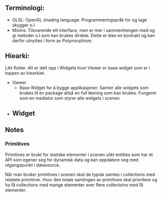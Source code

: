 

## Terminologi:
- GLSL: OpenGL shading language. Programmeringspråk for og lage skygger o.l
- Mixins: Tilsvarende ett interface, men er mer i sammenhengen med og gi metoder o.l som kan brukes direkte. Dette er ikke en kontrakt og kan derfor utnyttes i form av Polymorphism.

## Hiearki:
Likt flutter. Alt er delt opp i Widgets hvor Viewer er base widget som er i toppen av hiearkiet. 

- Viewer
    - Base Widget for å  bygge applikasjoner. Samler alle widgets som brukes til en package altså en full løsning som kan brukes. Fungerer som en mediator som styrer alle widgets i scenen.
- Widget
    - 

## Notes

### Primitives
Primitives er brukt for statiske elementer i scenen ulikt entities som har et API som egener seg for dynamisk data og kan oppdatere seg med utgangspunkt i datasource.

Når man bruker primitives i scenen skal de typisk samles i collections med relatete primitiver. Hvor den totale samlingen av primitives skal prioritere og ha få collections med mange elementer over flere collectoins med få elementer.







